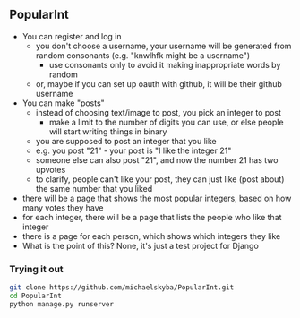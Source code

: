 ## PopularInt
- You can register and log in
    - you don't choose a username, your username will be generated from random consonants (e.g. "knwlhfk might be a username")
        - use consonants only to avoid it making inappropriate words by random
    - or, maybe if you can set up oauth with github, it will be their github username
- You can make "posts"
    - instead of choosing text/image to post, you pick an integer to post
        - make a limit to the number of digits you can use, or else people will start writing things in binary
    - you are supposed to post an integer that you like
    - e.g. you post "21" - your post is "I like the integer 21"
    - someone else can also post "21", and now the number 21 has two upvotes
    - to clarify, people can't like your post, they can just like (post about) the same number that you liked
- there will be a page that shows the most popular integers, based on how many votes they have
- for each integer, there will be a page that lists the people who like that integer
- there is a page for each person, which shows which integers they like
- What is the point of this? None, it's just a test project for Django
### Trying it out
```bash
git clone https://github.com/michaelskyba/PopularInt.git
cd PopularInt
python manage.py runserver
```
